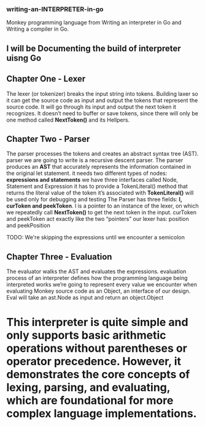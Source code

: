 ### writing-an-INTERPRETER-in-go
Monkey programming language from Writing an interpreter in Go and Writing a compiler in Go.

## I will be Documenting the build of interpreter uisng Go 


## Chapter One - Lexer

The lexer (or tokenizer) breaks the input string into tokens.
Building laxer so it can get the  source code as input and output the tokens that represent the source code. It will go through its input and output the next token it recognizes. It doesn’t need to buffer or save tokens, since there will only be one method called **NextToken()** and its Hellpers. 


## Chapter Two - Parser

The parser processes the tokens and creates an abstract syntax tree (AST).
parser we are going to write is a recursive descent parser.
The parser produces an **AST** that accurately represents the information contained in the original let statement.
it needs two different types of nodes: **expressions and statements**
we have three interfaces called Node, Statement and Expression
it has to provide a TokenLiteral() method that returns the literal value of the token it’s associated with **TokenLiteral()** will be used only for debugging and testing
The Parser has three fields: **l, curToken and peekToken**. l is a pointer to an instance of the lexer, on which we repeatedly call **NextToken()** to get the next token in the input. curToken and peekToken act exactly like the two “pointers” our lexer has: position and peekPosition

TODO: We're skipping the expressions until we encounter a semicolon


## Chapter Three - Evaluation

The evaluator walks the AST and evaluates the expressions.
evaluation process of an interpreter defines how the programming language being interpreted works
we’re going to represent every value we encounter when evaluating Monkey source code as an Object, an interface of our design. 
Eval will take an ast.Node as input and return an object.Object




# This interpreter is quite simple and only supports basic arithmetic operations without parentheses or operator precedence. However, it demonstrates the core concepts of lexing, parsing, and evaluating, which are foundational for more complex language implementations.
